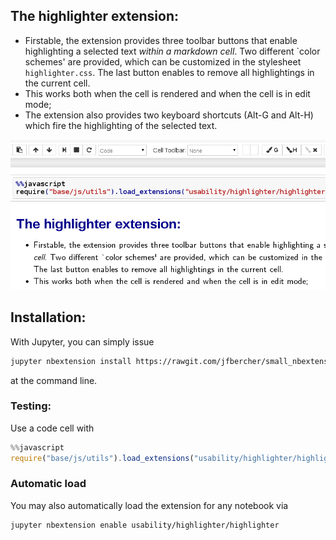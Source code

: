 ## The highlighter extension:

- Firstable, the extension provides three toolbar buttons that enable highlighting a selected text _within a markdown cell_. Two different \`color schemes' are provided, which can be customized in the stylesheet `highlighter.css`. The last button enables to remove all highlightings in the current cell. 
- This works both when the cell is rendered and when the cell is in edit mode; 
- The extension also provides two keyboard shortcuts (Alt-G and Alt-H) which fire the highlighting of the selected text. 

![](icon.gif)

## Installation:

With Jupyter, you can simply issue
```bash
jupyter nbextension install https://rawgit.com/jfbercher/small_nbextensions/master/highlighter.zip  --user

```
at the command line.

### Testing: 

Use a code cell with
```javascript
%%javascript
require("base/js/utils").load_extensions("usability/highlighter/highlighter")
```
### Automatic load
You may also automatically load the extension for any notebook via
```bash
jupyter nbextension enable usability/highlighter/highlighter    
```
